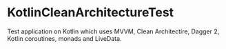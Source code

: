 # KotlinCleanArchitectureTest

Test application on Kotlin which uses MVVM, Clean Architectire, Dagger 2, Kotlin coroutines, monads and LiveData.
